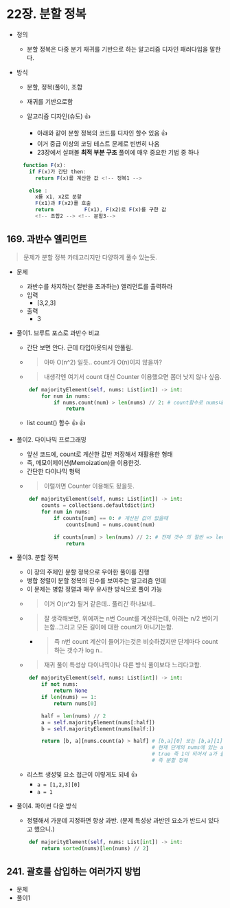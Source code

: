 # 22장. 분할 정복

- 정의
  - 분할 정복은 다중 분기 재귀를 기반으로 하는 알고리즘 디자인 패러다임을 말한다.

- 방식
  - 분할, 정복(풀이), 조합
  - 재귀를 기반으로함

  - 알고리즘 디자인(슈도) 👍
    - 아래와 같이 분할 정복의 코드를 디자인 할수 있음 👍
    - 이거 중급 이상의 코딩 테스트 문제로 빈번히 나옴
    - 23장에서 살펴볼 **최적 부분 구조** 풀이에 매우 중요한 기법 중 하나

  ```javascript
    function F(x):
      if F(x)가 간단 then:
        return F(x)를 계산한 값 <!-- 정복1 -->

      else :
        x를 x1, x2로 분할
        F(x1)과 F(x2)를 호출
        return          F(x1), F(x2)로 F(x)를 구한 값
        <!-- 조합2 --> <!-- 분할3-->
  ```

## 169. 과반수 엘리먼트

> 문제가 분할 정복 카테고리지만 다양하게 풀수 있는듯.

- 문제
  - 과반수를 차지하는( 절반을 초과하는) 앨리먼트를 출력하라
  - 입력
    - [3,2,3]
  - 출력
    - 3
- 풀이1. 브루트 포스로 과반수 비교
  - 간단 보면 안다. 근데 타입아웃되서 안풀림.
  - > 아마 O(n^2) 일듯.. count가 O(n)이지 않을까?
  - > 내생각엔 여기서 count 대신 Counter 이용했으면 쫌더 낫지 않나 싶음.

  ```python
      def majorityElement(self, nums: List[int]) -> int:
          for num in nums:
              if nums.count(num) > len(nums) // 2: # count함수로 nums내에 num이 몇개 있는지 확임
                  return 
  ```
  
  - list count() 함수 👍 👍

- 풀이2. 다이나믹 프로그래밍
  - 앞선 코드에, count로 계산한 값만 저장해서 재활용한 형태
  - 즉, 메모이제이션(Memoization)을 이용한것.
  - 간단한 다이나믹 형택
  - > 이럴꺼면 Counter 이용해도 됬을듯.

  ```python
      def majorityElement(self, nums: List[int]) -> int:
          counts = collections.defaultdict(int)
          for num in nums:
              if counts[num] == 0: # 계산된 값이 없을때
                  counts[num] = nums.count(num)

              if counts[num] > len(nums) // 2: # 전체 갯수 의 절반 => len(nums) // 2 
                  return 
  ```

- 풀이3. 분할 정복
  - 이 장의 주제인 분할 정복으로 우아한 풀이를 진행
  - 병합 정렬이 분할 정복의 진수를 보여주는 알고리즘 인데
  - 이 문제는 병합 정렬과 매우 유사한 방식으로 풀이 가능
  - > 이거 O(n^2) 될거 같은데.. 풀리긴 하나보네..
  - > 잘 생각해보면, 위에꺼는 n번 Count를 계산하는데, 아래는 n/2 번이기는함..그리고 모든 길이에 대한 count가 아니기는함.
    - > 즉 n번 count 계산이 들어가는것은 비슷하겠지만 단계마다 count하는 갯수가 log n..
  - > 재귀 풀이 특성상 다이나믹이나 다른 방식 풀이보다 느리다고함.

  ```python
      def majorityElement(self, nums: List[int]) -> int:
          if not nums:
              return None
          if len(nums) == 1:
              return nums[0]

          half = len(nums) // 2
          a = self.majorityElement(nums[:half])
          b = self.majorityElement(nums[half:])

          return [b, a][nums.count(a) > half] # [b,a][0] 또는 [b,a][1] 즉 b나 a가 나옴
                                              # 현재 단계의 nums에 있는 a가 nums size 절반 이상 즉, 과반 이상이면
                                              # true 즉 1이 되어서 a가 올라감
                                              # 즉 분할 정복
  ```

  - 리스트 생성및 요소 접근이 이렇게도 되네 👍
    - `a = [1,2,3][0]`
    - `a = 1`

- 풀이4. 파이썬 다운 방식
  - 정렬해서 가운데 지정하면 항상 과반. (문제 특성상 과반인 요소가 반드시 있다고 했으니.)

  ```python
      def majorityElement(self, nums: List[int]) -> int:
          return sorted(nums)[len(nums) // 2]
  ```

## 241. 괄호를 삽입하는 여러가지 방법

- 문제
- 풀이1
